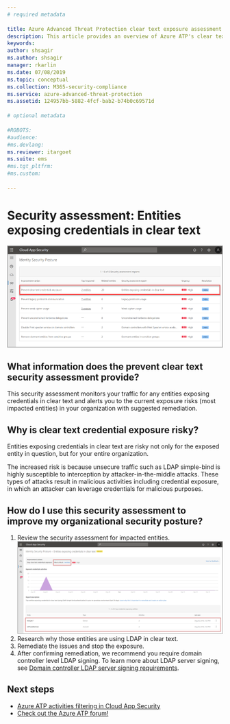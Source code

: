 ```yaml
---
# required metadata

title: Azure Advanced Threat Protection clear text exposure assessment | Microsoft Docs
description: This article provides an overview of Azure ATP's clear text exposure identity security posture assessment report.
keywords:
author: shsagir
ms.author: shsagir
manager: rkarlin
ms.date: 07/08/2019
ms.topic: conceptual
ms.collection: M365-security-compliance
ms.service: azure-advanced-threat-protection
ms.assetid: 124957bb-5882-4fcf-bab2-b74b0c69571d

# optional metadata

#ROBOTS:
#audience:
#ms.devlang:
ms.reviewer: itargoet
ms.suite: ems
#ms.tgt_pltfrm:
#ms.custom:

---
```



# Security assessment: Entities exposing credentials in clear text 

![Prevent clear text credentials exposure in Cloud App Security](media/atp-cas-isp-clear-text-1.png)

## What information does the prevent clear text security assessment provide? 

This security assessment monitors your traffic for any entities exposing credentials in clear text and alerts you to the current exposure risks (most impacted entities) in your organization with suggested remediation. 

## Why is clear text credential exposure risky?  
Entities exposing credentials in clear text are risky not only for the exposed entity in question, but for your entire organization.  

The increased risk is because unsecure traffic such as LDAP simple-bind is highly susceptible to interception by attacker-in-the-middle attacks. These types of attacks result in malicious activities including credential exposure, in which an attacker can leverage credentials for malicious purposes. 

## How do I use this security assessment to improve my organizational security posture? 

1. Review the security assessment for impacted entities. 
    ![Review top impacted entities and create an action plan](media/atp-cas-isp-clear-text-2.png)
1. Research why those entities are using LDAP in clear text. 
1. Remediate the issues and stop the exposure. 
1. After confirming remediation, we recommend you require domain controller level LDAP signing. To learn more about LDAP server signing, see [Domain controller LDAP server signing requirements](https://docs.microsoft.com/windows/security/threat-protection/security-policy-settings/domain-controller-ldap-server-signing-requirements). 
 

## Next steps
- [Azure ATP activities filtering in Cloud App Security](atp-activities-filtering-mcas.md)
- [Check out the Azure ATP forum!](https://aka.ms/azureatpcommunity)
